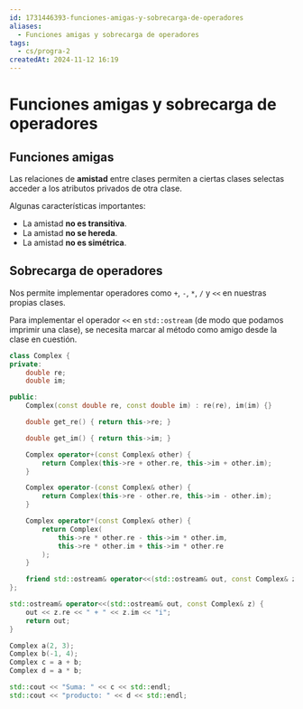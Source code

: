 ```yaml
---
id: 1731446393-funciones-amigas-y-sobrecarga-de-operadores
aliases:
  - Funciones amigas y sobrecarga de operadores
tags:
  - cs/progra-2
createdAt: 2024-11-12 16:19
---
```


# Funciones amigas y sobrecarga de operadores

## Funciones amigas

Las relaciones de **amistad** entre clases permiten a ciertas clases selectas acceder a los atributos privados de otra clase.

Algunas características importantes:

- La amistad **no es transitiva**.
- La amistad **no se hereda**.
- La amistad **no es simétrica**.

## Sobrecarga de operadores

Nos permite implementar operadores como `+`, `-`, `*`, `/` y `<<` en nuestras propias clases.

Para implementar el operador `<<` en `std::ostream` (de modo que podamos imprimir una clase), se necesita marcar al método como amigo desde la clase en cuestión.

```cpp
class Complex {
private:
    double re;
    double im;

public:
    Complex(const double re, const double im) : re(re), im(im) {}

    double get_re() { return this->re; }

    double get_im() { return this->im; }

    Complex operator+(const Complex& other) {
        return Complex(this->re + other.re, this->im + other.im);
    }

    Complex operator-(const Complex& other) {
        return Complex(this->re - other.re, this->im - other.im);
    }

    Complex operator*(const Complex& other) {
        return Complex(
            this->re * other.re - this->im * other.im,
            this->re * other.im + this->im * other.re
        );
    }

    friend std::ostream& operator<<(std::ostream& out, const Complex& z);
};

std::ostream& operator<<(std::ostream& out, const Complex& z) {
    out << z.re << " + " << z.im << "i";
    return out;
}

Complex a(2, 3);
Complex b(-1, 4);
Complex c = a + b;
Complex d = a * b;

std::cout << "Suma: " << c << std::endl;
std::cout << "producto: " << d << std::endl;
```
